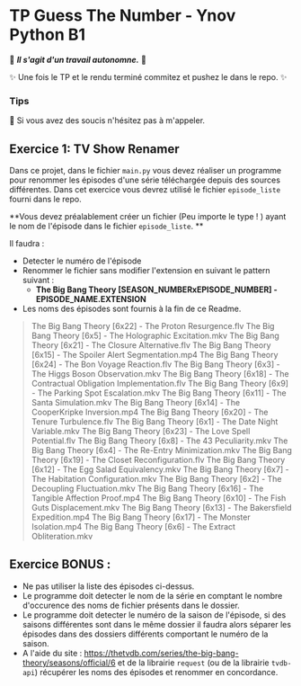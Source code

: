 # TP Guess The Number - Ynov Python B1

:see_no_evil: _**Il s'agit d'un travail autonomne.**_ :speak_no_evil:

:sparkles: Une fois le TP et le rendu terminé commitez et pushez le dans le repo. :sparkles:
  
### Tips   

:raising_hand: Si vous avez des soucis n'hésitez pas à m'appeler. 
 
 ## Exercice 1: TV Show Renamer
 
Dans ce projet, dans le fichier `main.py` vous devez réaliser un programme pour renommer les épisodes d'une série téléchargée depuis des sources différentes.
Dans cet exercice vous devrez utilisé le fichier `episode_liste` fourni dans le repo.

**Vous devez préalablement créer un fichier (Peu importe le type ! ) ayant le nom de l'épisode dans le fichier `episode_liste`. **
 
 Il faudra : 
- Detecter le numéro de l'épisode
- Renommer le fichier sans modifier l'extension en suivant le pattern suivant : 
  - **The Big Bang Theory [SEASON_NUMBERxEPISODE_NUMBER] - EPISODE_NAME.EXTENSION** 
- Les noms des épisodes sont fournis à la fin de ce Readme.


>The Big Bang Theory [6x22] - The Proton Resurgence.flv
>The Big Bang Theory [6x5] - The Holographic Excitation.mkv
>The Big Bang Theory [6x21] - The Closure Alternative.flv
>The Big Bang Theory [6x15] - The Spoiler Alert Segmentation.mp4
>The Big Bang Theory [6x24] - The Bon Voyage Reaction.flv
>The Big Bang Theory [6x3] - The Higgs Boson Observation.mkv
>The Big Bang Theory [6x18] - The Contractual Obligation Implementation.flv
>The Big Bang Theory [6x9] - The Parking Spot Escalation.mkv
>The Big Bang Theory [6x11] - The Santa Simulation.mkv
>The Big Bang Theory [6x14] - The CooperKripke Inversion.mp4
>The Big Bang Theory [6x20] - The Tenure Turbulence.flv
>The Big Bang Theory [6x1] - The Date Night Variable.mkv
>The Big Bang Theory [6x23] - The Love Spell Potential.flv
>The Big Bang Theory [6x8] - The 43 Peculiarity.mkv
>The Big Bang Theory [6x4] - The Re-Entry Minimization.mkv
>The Big Bang Theory [6x19] - The Closet Reconfiguration.flv
>The Big Bang Theory [6x12] - The Egg Salad Equivalency.mkv
>The Big Bang Theory [6x7] - The Habitation Configuration.mkv
>The Big Bang Theory [6x2] - The Decoupling Fluctuation.mkv
>The Big Bang Theory [6x16] - The Tangible Affection Proof.mp4
>The Big Bang Theory [6x10] - The Fish Guts Displacement.mkv
>The Big Bang Theory [6x13] - The Bakersfield Expedition.mp4
>The Big Bang Theory [6x17] - The Monster Isolation.mp4
>The Big Bang Theory [6x6] - The Extract Obliteration.mkv


## Exercice BONUS : 

- Ne pas utiliser la liste des épisodes ci-dessus.
- Le programme doit detecter le nom de la série en comptant le nombre d'occurence des noms de fichier présents dans le dossier.
- Le programme doit detecter le numéro de la saison de l'épisode, si des saisons différentes sont dans le même dossier il faudra alors séparer les épisodes dans des dossiers différents comportant le numéro de la saison.
- A l'aide du site : https://thetvdb.com/series/the-big-bang-theory/seasons/official/6 et de la librairie `request` (ou de la librairie `tvdb-api`) récupérer les noms des épisodes et renommer en concordance.




